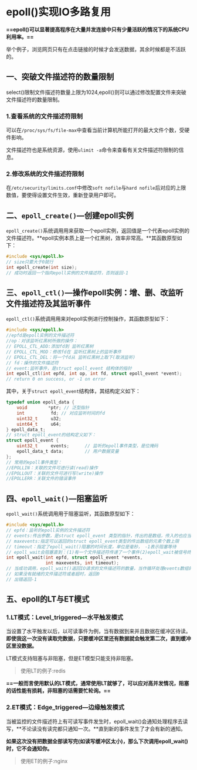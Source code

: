 # epoll()实现IO多路复用

**==epoll()可以显著提高程序在大量并发连接中只有少量活跃的情况下的系统CPU利用率。==**

举个例子，浏览网页只有在点击链接的时候才会发送数据，其余时候都是不活跃的。

## 一、突破文件描述符的数量限制

select()限制文件描述符数量上限为1024,epoll()则可以通过修改配置文件来突破文件描述符的数量限制。

### 1.查看系统的文件描述符限制

可以在`/proc/sys/fs/file-max`中查看当前计算机所能打开的最大文件个数，受硬件影响。

文件描述符也是系统资源，使用`ulimit -a`命令来查看有关文件描述符限制的信息。

### 2.修改系统的文件描述符限制

在`/etc/security/limits.conf`中修改`soft nofile`与`hard nofile`后对应的上限数值，要使得设置文件生效，重新登录用户即可。





## 二、`epoll_create()`—创建epoll实例

`epoll_create()`系统调用用来获取一个epoll实例，返回值是一个代表epoll实例的文件描述符。**epoll实例本质上是一个红黑树，效率非常高。**其函数原型如下：

```c
#include <sys/epoll.h>
// size只要大于0就行
int epoll_create(int size);
// 成功时返回一个指向epoll实例的文件描述符，否则返回-1
```



## 三、`epoll_ctl()`—操作epoll实例：增、删、改监听文件描述符及其监听事件

`epoll_ctl()`系统调用用来对epoll实例进行控制操作，其函数原型如下：

```c
#include <sys/epoll.h>
//epfd是epoll实例的文件描述符
//op：对该监听红黑树所做的操作：
// EPOLL_CTL_ADD:添加fd到 监听红黑树
// EPOLL_CTL_MOD：修改fd在 监听红黑树上的监听事件
// EPOLL_CTL_DEL：将一个fd从 监听红黑树上取下(取消监听)
// fd：操作的文件描述符
// event:监听事件，是struct epoll_event 结构体的指针
int epoll_ctl(int epfd, int op, int fd, struct epoll_event *event);
// return 0 on success, or -1 on error
```

其中，关于`struct epoll_event`结构体，其结构定义如下：

```c
typedef union epoll_data {
    void        *ptr; // 泛型指针
    int          fd; // 对应监听时间的fd
    uint32_t     u32;
    uint64_t     u64;
} epoll_data_t;
// struct epoll_event的结构定义如下：
struct epoll_event {
	uint32_t     events;      // 监听的epoll事件类型，是位掩码
	epoll_data_t data;        // 用户数据变量
};
// 常用的epoll事件类型：
//EPOLLIN：关联的文件可进行读(read)操作
//EPOLLOUT：关联的文件可进行写(write)操作
//EPOLLERR：关联文件的错误事件
```



## 四、`epoll_wait()`—阻塞监听

`epoll_wait()`系统调用用于阻塞监听，其函数原型如下：

```c
#include <sys/epoll.h>
// epfd：监听的epoll实例的文件描述符
// events:传出参数，是struct epoll_event 类型的指针，传出的是数组，传入的也应当是一个数组
// maxevents:指定可以返回的struct epoll_event类型的传出数组的元素个数上限
// timeout：指定了epoll_wait()阻塞的时间长度，单位是毫秒， -1表示阻塞等待
// epoll_wait会阻塞直到：(1)有一个文件描述符传递了一个事件(2)epoll_wait被信号终止(3)超时
int epoll_wait(int epfd, struct epoll_event *events,
               int maxevents, int timeout);
// 当成功调用，epoll_wait()返回IO请求的文件描述符的数量，当作循环处理events数组的上限
// 如果没有就绪的文件描述符或者超时，返回0
// 出错返回-1
```



## 五、epoll的LT与ET模式

### 1.LT模式：Level_triggered—水平触发模式

当设置了水平触发以后，以可读事件为例，当有数据到来并且数据在缓冲区待读。**即使我这一次没有读取完数据，只要缓冲区里还有数据就会触发第二次，直到缓冲区里没数据。**

LT模式支持阻塞与非阻塞，但是ET模型只能支持非阻塞。

> 使用LT的例子:redis

**==一般而言使用默认的LT模式，通常使用LT就够了，可以应对高并发情况，阻塞的话性能有损耗，非阻塞的话需要忙轮询。==**



### 2.ET模式：Edge_triggered—边缘触发模式

当被监控的文件描述符上有可读写事件发生时，epoll_wait()会通知处理程序去读写，**不论读没有读完都只通知一次。**直到新的事件发生了才会有新的通知。

**如果这次没有把数据全部读写完(如读写缓冲区太小)，那么下次调用epoll_wait()时，它不会通知你。**

> 使用ET的例子:nginx